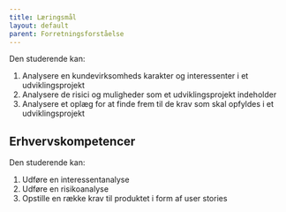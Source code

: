 ```yaml
---
title: Læringsmål
layout: default
parent: Forretningsforståelse
---
```


Den studerende kan:

1. Analysere en kundevirksomheds karakter og interessenter i et udviklingsprojekt
2. Analysere de risici og muligheder som et udviklingsprojekt indeholder
3. Analysere et oplæg for at finde frem til de krav som skal opfyldes i et udviklingsprojekt

## Erhvervskompetencer

Den studerende kan:

1. Udføre en interessentanalyse
2. Udføre en risikoanalyse
3. Opstille en række krav til produktet i form af user stories
